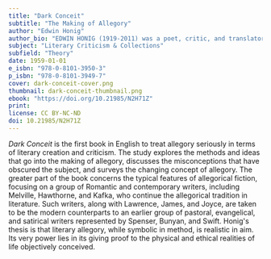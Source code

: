 ```yaml
---
title: "Dark Conceit"
subtitle: "The Making of Allegory"
author: "Edwin Honig"
author_bio: "EDWIN HONIG (1919-2011) was a poet, critic, and translator known for his elegant English renditions of seminal works of Spanish and Portuguese literature. He was a Guggenheim Fellow and taught at several universities, including Harvard, New York University, and Brown University."
subject: "Literary Criticism & Collections"
subfield: "Theory"
date: 1959-01-01
e_isbn: "978-0-8101-3950-3"
p_isbn: "978-0-8101-3949-7"
cover: dark-conceit-cover.png
thumbnail: dark-conceit-thumbnail.png
ebook: "https://doi.org/10.21985/N2H71Z"
print:
license: CC BY-NC-ND
doi: 10.21985/N2H71Z
---
```

_Dark Conceit_ is the first book in English to treat allegory seriously in terms of literary creation and criticism. The study explores the methods and ideas that go into the making of allegory, discusses the misconceptions that have obscured the subject, and surveys the changing concept of allegory. The greater part of the book concerns the typical features of allegorical fiction, focusing on a group of Romantic and contemporary writers, including Melville, Hawthorne, and Kafka, who continue the allegorical tradition in literature. Such writers, along with Lawrence, James, and Joyce, are taken to be the modern counterparts to an earlier group of pastoral, evangelical, and satirical writers represented by Spenser, Bunyan, and Swift. Honig's thesis is that literary allegory, while symbolic in method, is realistic in aim. Its very power lies in its giving proof to the physical and ethical realities of life objectively conceived.
